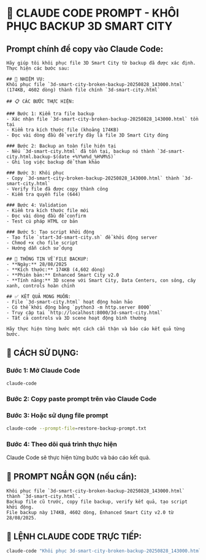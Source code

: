 # 🚀 CLAUDE CODE PROMPT - KHÔI PHỤC BACKUP 3D SMART CITY

## Prompt chính để copy vào Claude Code:

```
Hãy giúp tôi khôi phục file 3D Smart City từ backup đã được xác định. Thực hiện các bước sau:

## 🎯 NHIỆM VỤ:
Khôi phục file `3d-smart-city-broken-backup-20250828_143000.html` (174KB, 4602 dòng) thành file chính `3d-smart-city.html`

## 📋 CÁC BƯỚC THỰC HIỆN:

### Bước 1: Kiểm tra file backup
- Xác nhận file `3d-smart-city-broken-backup-20250828_143000.html` tồn tại
- Kiểm tra kích thước file (khoảng 174KB)
- Đọc vài dòng đầu để verify đây là file 3D Smart City đúng

### Bước 2: Backup an toàn file hiện tại
- Nếu `3d-smart-city.html` đã tồn tại, backup nó thành `3d-smart-city.html.backup-$(date +%Y%m%d_%H%M%S)`
- Ghi log việc backup để tham khảo

### Bước 3: Khôi phục
- Copy `3d-smart-city-broken-backup-20250828_143000.html` thành `3d-smart-city.html`
- Verify file đã được copy thành công
- Kiểm tra quyền file (644)

### Bước 4: Validation
- Kiểm tra kích thước file mới
- Đọc vài dòng đầu để confirm
- Test cú pháp HTML cơ bản

### Bước 5: Tạo script khởi động
- Tạo file `start-3d-smart-city.sh` để khởi động server
- Chmod +x cho file script
- Hướng dẫn cách sử dụng

## 🎨 THÔNG TIN VỀ FILE BACKUP:
- **Ngày:** 28/08/2025
- **Kích thước:** 174KB (4,602 dòng)
- **Phiên bản:** Enhanced Smart City v2.0
- **Tính năng:** 3D scene với Smart City, Data Centers, con sông, cây xanh, controls hoàn chỉnh

## ✅ KẾT QUẢ MONG MUỐN:
- File `3d-smart-city.html` hoạt động hoàn hảo
- Có thể khởi động bằng `python3 -m http.server 8000`
- Truy cập tại `http://localhost:8000/3d-smart-city.html`
- Tất cả controls và 3D scene hoạt động bình thường

Hãy thực hiện từng bước một cách cẩn thận và báo cáo kết quả từng bước.
```

## 🚀 CÁCH SỬ DỤNG:

### Bước 1: Mở Claude Code
```bash
claude-code
```

### Bước 2: Copy paste prompt trên vào Claude Code

### Bước 3: Hoặc sử dụng file prompt
```bash
claude-code --prompt-file=restore-backup-prompt.txt
```

### Bước 4: Theo dõi quá trình thực hiện
Claude Code sẽ thực hiện từng bước và báo cáo kết quả.

## 🎯 PROMPT NGẮN GỌN (nếu cần):

```
Khôi phục file `3d-smart-city-broken-backup-20250828_143000.html` thành `3d-smart-city.html`. 
Backup file cũ trước, copy file backup, verify kết quả, tạo script khởi động. 
File backup này 174KB, 4602 dòng, Enhanced Smart City v2.0 từ 28/08/2025.
```

## 🔧 LỆNH CLAUDE CODE TRỰC TIẾP:

```bash
claude-code "Khôi phục 3d-smart-city-broken-backup-20250828_143000.html thành 3d-smart-city.html, backup file cũ, verify hoạt động"
```
